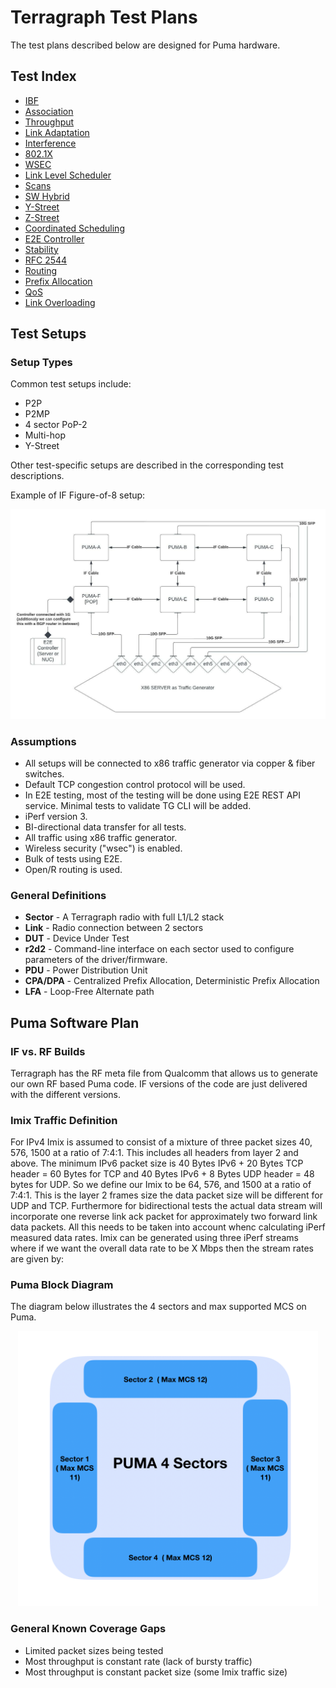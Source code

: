 # Terragraph Test Plans
The test plans described below are designed for Puma hardware.

## Test Index
* [IBF](tests/IBF.md)
* [Association](tests/Association.md)
* [Throughput](tests/Throughput.md)
* [Link Adaptation](tests/Link_Adaptation.md)
* [Interference](tests/Interference.md)
* [802.1X](tests/802.1X.md)
* [WSEC](tests/WSEC.md)
* [Link Level Scheduler](tests/LLS.md)
* [Scans](tests/Scans.md)
* [SW Hybrid](tests/SW_Hybrid.md)
* [Y-Street](tests/Y_Street.md)
* [Z-Street](tests/Z_Street.md)
* [Coordinated Scheduling](tests/Coordinated_Scheduling.md)
* [E2E Controller](tests/E2E_Controller.md)
* [Stability](tests/Stability.md)
* [RFC 2544](tests/RFC_2544.md)
* [Routing](tests/Routing.md)
* [Prefix Allocation](tests/Prefix_Allocation.md)
* [QoS](tests/QoS.md)
* [Link Overloading](tests/Link_Overloading.md)

## Test Setups

### Setup Types
Common test setups include:
* P2P
* P2MP
* 4 sector PoP-2
* Multi-hop
* Y-Street

Other test-specific setups are described in the corresponding test descriptions.

Example of IF Figure-of-8 setup:

<p align="center">
  <img src="./media/figures/IF_FIG8.png" width="900" />
</p>

### Assumptions
* All setups will be connected to x86 traffic generator via copper & fiber
  switches.
* Default TCP congestion control protocol will be used.
* In E2E testing, most of the testing will be done using E2E REST API service.
  Minimal tests to validate TG CLI will be added.
* iPerf version 3.
* BI-directional data transfer for all tests.
* All traffic using x86 traffic generator.
* Wireless security ("wsec") is enabled.
* Bulk of tests using E2E.
* Open/R routing is used.

### General Definitions
* **Sector** - A Terragraph radio with full L1/L2 stack
* **Link** - Radio connection between 2 sectors
* **DUT** - Device Under Test
* **r2d2** - Command-line interface on each sector used to configure parameters
  of the driver/firmware.
* **PDU** - Power Distribution Unit
* **CPA/DPA** - Centralized Prefix Allocation, Deterministic Prefix Allocation
* **LFA** - Loop-Free Alternate path

## Puma Software Plan

### IF vs. RF Builds
Terragraph has the RF meta file from Qualcomm that allows us to generate our own
RF based Puma code. IF versions of the code are just delivered with the
different versions.

### Imix Traffic Definition
For IPv4 Imix is assumed to consist of a mixture of three packet sizes 40, 576,
1500 at a ratio of 7:4:1. This includes all headers from layer 2 and above. The
minimum IPv6 packet size is 40 Bytes IPv6 + 20 Bytes TCP header = 60 Bytes for
TCP and 40 Bytes IPv6 + 8 Bytes UDP header = 48 bytes for UDP. So we define our
Imix to be 64, 576, and 1500 at a ratio of 7:4:1. This is the layer 2 frames
size the data packet size will be different for UDP and TCP. Furthermore for
bidirectional tests the actual data stream will incorporate one reverse link ack
packet for approximately two forward link data packets. All this needs to be
taken into account whenc calculating iPerf measured data rates. Imix can be
generated using three iPerf streams where if we want the overall data rate to be
X Mbps then the stream rates are given by:

### Puma Block Diagram
The diagram below illustrates the 4 sectors and max supported MCS on Puma.

<p align="center">
  <img src="./media/figures/puma_block_diagram.png" width="480" />
</p>

### General Known Coverage Gaps
* Limited packet sizes being tested
* Most throughput is constant rate (lack of bursty traffic)
* Most throughput is constant packet size (some Imix traffic size)

